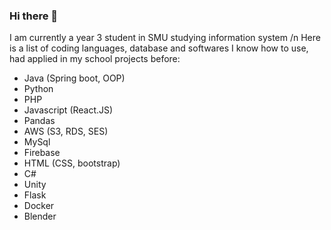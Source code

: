 ### Hi there 👋

<!--
**KlariceT/KlariceT** is a ✨ _special_ ✨ repository because its `README.md` (this file) appears on your GitHub profile.

Here are some ideas to get you started:

- 🔭 I’m currently working on ...
- 🌱 I’m currently learning ...
- 👯 I’m looking to collaborate on ...
- 🤔 I’m looking for help with ...
- 💬 Ask me about ...
- 📫 How to reach me: ...
- 😄 Pronouns: ...
- ⚡ Fun fact: ...
-->
I am currently a year 3 student in SMU studying information system /n
Here is a list of coding languages, database and softwares I know how to use, had applied in my school projects before:
- Java (Spring boot, OOP)
- Python
- PHP
- Javascript (React.JS)
- Pandas
- AWS (S3, RDS, SES)
- MySql
- Firebase
- HTML (CSS, bootstrap)
- C#
- Unity
- Flask
- Docker
- Blender
